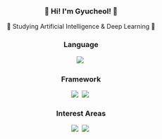 <h3 align="center">🤗 Hi! I'm Gyucheol! 🤗</h3>
<p align="center">🤖 Studying Artificial Intelligence & Deep Learning 🤖</p>
<h3 align="center">Language</h3>
<p align="center">
  <img src="https://img.shields.io/badge/Python-3776AB?style=flat-square&logo=python&logoColor=white"/>&nbsp;
</p>
<h3 align="center">Framework</h3>
<p align="center">
  <img src="https://img.shields.io/badge/PyTorch-EE4C2C?style=flat-square&logo=pytorch&logoColor=blue"/>&nbsp;
  <img src="https://img.shields.io/badge/Hugging%20Face-FF6F00?style=flat-square&logo=huggingface&logoColor=green"/>&nbsp;
</p>
<h3 align="center">Interest Areas</h3>
<p align="center">
  <img src="https://img.shields.io/badge/Computer%20Vision-FF6F00?style=flat-square&logo=computer-vision&logoColor=red"/>&nbsp;
  <img src="https://img.shields.io/badge/NLP-3D8B37?style=flat-square&logo=natural-language-processing&logoColor=purple"/>&nbsp;
</p>

